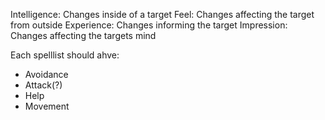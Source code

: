 Intelligence: Changes inside of a target
Feel: Changes affecting the target from outside
Experience: Changes informing the target
Impression: Changes affecting the targets mind

Each spelllist should ahve:
- Avoidance
- Attack(?)
- Help
- Movement